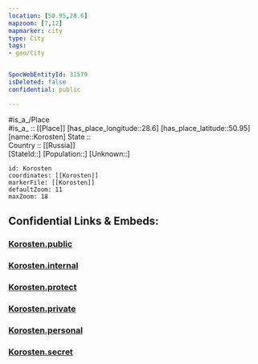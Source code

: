 ```yaml
---
location: [50.95,28.6] 
mapzoom: [7,12] 
mapmarker: city 
type: City
tags:
- geo/City


SpocWebEntityId: 31579
isDeleted: false
confidential: public

---
```

#is_a_/Place  
#is_a_ :: [[Place]] 
[has_place_longitude::28.6] 
[has_place_latitude::50.95] 
[name::Korosten] 
State ::  
Country :: [[Russia]]  
[StateId::] 
[Population::] 
[Unknown::] 


```leaflet
id: Korosten
coordinates: [[Korosten]] 
markerFile: [[Korosten]] 
defaultZoom: 11 
maxZoom: 18
```


## Confidential Links & Embeds: 

### [Korosten.public](/_public/\Earth\Continent\Europe\Europe~East\Ukraine\Regions~Ukraine\Zhytomyr\CityKorosten.public.md) 

### [Korosten.internal](/_internal/\Earth\Continent\Europe\Europe~East\Ukraine\Regions~Ukraine\Zhytomyr\CityKorosten.internal.md) 

### [Korosten.protect](/_protect/\Earth\Continent\Europe\Europe~East\Ukraine\Regions~Ukraine\Zhytomyr\CityKorosten.protect.md) 

### [Korosten.private](/_private/\Earth\Continent\Europe\Europe~East\Ukraine\Regions~Ukraine\Zhytomyr\CityKorosten.private.md) 

### [Korosten.personal](/_personal/\Earth\Continent\Europe\Europe~East\Ukraine\Regions~Ukraine\Zhytomyr\CityKorosten.personal.md) 

### [Korosten.secret](/_secret/\Earth\Continent\Europe\Europe~East\Ukraine\Regions~Ukraine\Zhytomyr\CityKorosten.secret.md)

